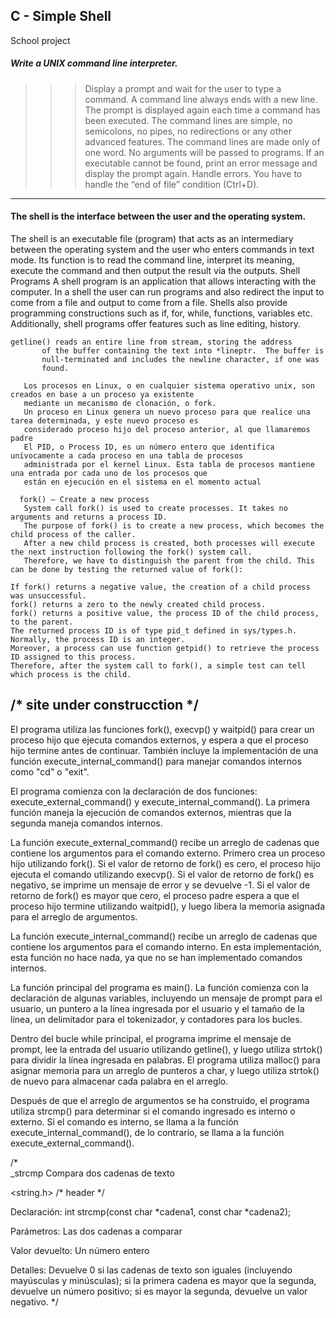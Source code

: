 ## C - Simple Shell		


School project 
##### Write a UNIX command line interpreter.


>>> Display a prompt and wait for the user to type a command. A command line always ends with a new line.
The prompt is displayed again each time a command has been executed.
The command lines are simple, no semicolons, no pipes, no redirections or any other advanced features.
The command lines are made only of one word. No arguments will be passed to programs.
If an executable cannot be found, print an error message and display the prompt again.
Handle errors.
You have to handle the “end of file” condition (Ctrl+D). 
-----------------------------------------------------------------------------------------------------------

#### The shell is the interface between the user and the operating system.

The shell is an executable file (program) that acts as an intermediary between the operating system and the user who enters commands in text mode.
Its function is to read the command line, interpret its meaning, execute the command and then output the result via the outputs.
Shell Programs
A shell program is an application that allows interacting with the computer. In a shell the user 
can run programs and also redirect the input to come from a file and output to come from a 
file. Shells also provide programming constructions such as if, for, while, functions, variables 
etc. Additionally, shell programs offer features such as line editing, history.


~~~
getline() reads an entire line from stream, storing the address
       of the buffer containing the text into *lineptr.  The buffer is
       null-terminated and includes the newline character, if one was
       found.
       
   Los procesos en Linux, o en cualquier sistema operativo unix, son creados en base a un proceso ya existente
   mediante un mecanismo de clonación, o fork.
   Un proceso en Linux genera un nuevo proceso para que realice una tarea determinada, y este nuevo proceso es 
   considerado proceso hijo del proceso anterior, al que llamaremos padre
   El PID, o Process ID, es un número entero que identifica unívocamente a cada proceso en una tabla de procesos
   administrada por el kernel Linux. Esta tabla de procesos mantiene una entrada por cada uno de los procesos que 
   están en ejecución en el sistema en el momento actual
   
  fork() — Create a new process
   System call fork() is used to create processes. It takes no arguments and returns a process ID. 
   The purpose of fork() is to create a new process, which becomes the child process of the caller. 
   After a new child process is created, both processes will execute the next instruction following the fork() system call. 
   Therefore, we have to distinguish the parent from the child. This can be done by testing the returned value of fork():

If fork() returns a negative value, the creation of a child process was unsuccessful.
fork() returns a zero to the newly created child process.
fork() returns a positive value, the process ID of the child process, to the parent. 
The returned process ID is of type pid_t defined in sys/types.h. Normally, the process ID is an integer. 
Moreover, a process can use function getpid() to retrieve the process ID assigned to this process.
Therefore, after the system call to fork(), a simple test can tell which process is the child.
  ~~~
  
  ## /* site under construcction */

El programa utiliza las funciones fork(), execvp() y waitpid() para crear un proceso hijo que ejecuta comandos externos,
y espera a que el proceso hijo termine antes de continuar. También incluye la implementación de una función execute_internal_command()
para manejar comandos internos como "cd" o "exit".

El programa comienza con la declaración de dos funciones: execute_external_command() y execute_internal_command(). La primera función maneja 
la ejecución de comandos externos, mientras que la segunda maneja comandos internos.

La función execute_external_command() recibe un arreglo de cadenas que contiene los argumentos para el comando externo. Primero crea un proceso hijo utilizando fork(). Si el valor de retorno de fork() es cero, el proceso hijo ejecuta el comando utilizando execvp(). Si el valor de retorno de fork() es negativo, se imprime un mensaje de error y se devuelve -1. Si el valor de retorno de fork() es mayor que cero, el proceso padre espera a que el proceso hijo termine utilizando waitpid(), y luego libera la memoria asignada para el arreglo de argumentos.

La función execute_internal_command() recibe un arreglo de cadenas que contiene los argumentos para el comando interno. En esta implementación, esta función no hace nada, ya que no se han implementado comandos internos.

La función principal del programa es main(). La función comienza con la declaración de algunas variables, incluyendo un mensaje de prompt para el usuario, un puntero a la línea ingresada por el usuario y el tamaño de la línea, un delimitador para el tokenizador, y contadores para los bucles.

Dentro del bucle while principal, el programa imprime el mensaje de prompt, lee la entrada del usuario utilizando getline(), y luego utiliza strtok() para dividir la línea ingresada en palabras. El programa utiliza malloc() para asignar memoria para un arreglo de punteros a char, y luego utiliza strtok() de nuevo para almacenar cada palabra en el arreglo.

Después de que el arreglo de argumentos se ha construido, el programa utiliza strcmp() para determinar si el comando ingresado es interno o externo. Si el comando es interno, se llama a la función execute_internal_command(), de lo contrario, se llama a la función execute_external_command().


/*			  
			  _strcmp
Compara dos cadenas de texto

<string.h> /* header */

Declaración: int strcmp(const char *cadena1, const char *cadena2);

Parámetros: Las dos cadenas a comparar

Valor devuelto: Un número entero

Detalles:
Devuelve 0 si las cadenas de texto son iguales (incluyendo mayúsculas y minúsculas); si la primera cadena es mayor que la segunda, devuelve un número positivo; si es mayor la segunda, devuelve un valor negativo. */
		
